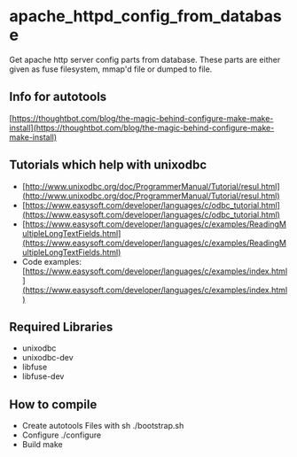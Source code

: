 # apache_httpd_config_from_database
Get apache http server config parts from database. These parts are either given as fuse filesystem, mmap'd file or dumped to file.

## Info for autotools
[https://thoughtbot.com/blog/the-magic-behind-configure-make-make-install](https://thoughtbot.com/blog/the-magic-behind-configure-make-make-install)

## Tutorials which help with unixodbc
 * [http://www.unixodbc.org/doc/ProgrammerManual/Tutorial/resul.html](http://www.unixodbc.org/doc/ProgrammerManual/Tutorial/resul.html)
 * [https://www.easysoft.com/developer/languages/c/odbc_tutorial.html](https://www.easysoft.com/developer/languages/c/odbc_tutorial.html)
 * [https://www.easysoft.com/developer/languages/c/examples/ReadingMultipleLongTextFields.html](https://www.easysoft.com/developer/languages/c/examples/ReadingMultipleLongTextFields.html)
 * Code examples: [https://www.easysoft.com/developer/languages/c/examples/index.html](https://www.easysoft.com/developer/languages/c/examples/index.html)

## Required Libraries
 * unixodbc
 * unixodbc-dev
 * libfuse
 * libfuse-dev

## How to compile
 * Create autotools Files with
    sh ./bootstrap.sh
 * Configure
    ./configure
 * Build
    make

 

